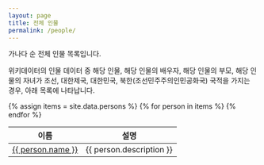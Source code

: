 ```yaml
---
layout: page
title: 전체 인물
permalink: /people/
---
```

가나다 순 전체 인물 목록입니다.

위키데이터의 인물 데이터 중 해당 인물, 해당 인물의 배우자, 해당 인물의 부모, 해당 인물의 자녀가
조선, 대한제국, 대한민국, 북한(조선민주주의인민공화국) 국적을 가지는 경우, 아래 목록에 나타납니다.

<table>
    <thead><tr>
        <th>이름</th>
        <th>설명</th>
    </tr></thead>
    <tbody>
    {% assign items = site.data.persons %}
    {% for person in items %}
        <tr>
            <td><a href="{{ site.baseurl }}/explorer?keys={{ person.key }}&expands=2">{{ person.name }}</a></td>
            <td>{{ person.description }}</td>
        </tr>
    {% endfor %}
    </tbody>
</table>
